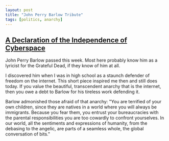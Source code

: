 ```yaml
---
layout: post
title: "John Perry Barlow Tribute"
tags: [politics, anarchy]
---
```


## [A Declaration of the Independence of Cyberspace](https://www.eff.org/cyberspace-independence)

John Perry Barlow passed this week. Most here probably know him as a lyricist for the Grateful Dead, if they know of him at all.

I discovered him when I was in high school as a staunch defender of freedom on the internet. This short piece inspired me then and still does today. If you value the beautiful, transcendent anarchy that is the internet, then you owe a debt to Barlow for his tireless work defending it.

Barlow admonished those afraid of that anarchy: "You are terrified of your own children, since they are natives in a world where you will always be immigrants. Because you fear them, you entrust your bureaucracies with the parental responsibilities you are too cowardly to confront yourselves. In our world, all the sentiments and expressions of humanity, from the debasing to the angelic, are parts of a seamless whole, the global conversation of bits."
